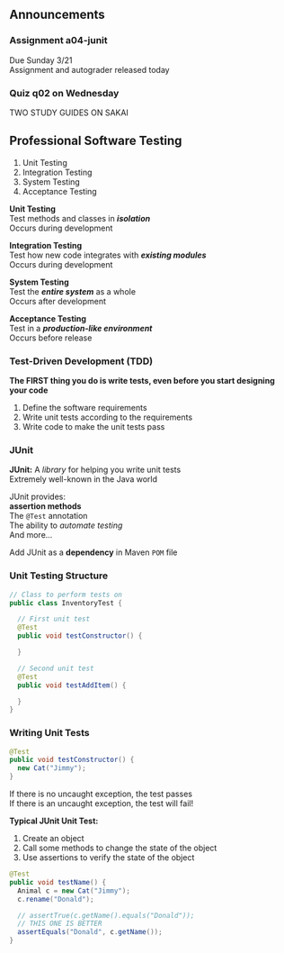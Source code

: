 ## Announcements
### Assignment a04-junit
Due Sunday 3/21  
Assignment and autograder released today  
### Quiz q02 on Wednesday
TWO STUDY GUIDES ON SAKAI

## Professional Software Testing
1. Unit Testing  
2. Integration Testing  
3. System Testing  
4. Acceptance Testing  

**Unit Testing**  
Test methods and classes in ***isolation***  
Occurs during development  

**Integration Testing**  
Test how new code integrates with ***existing modules***  
Occurs during development

**System Testing**  
Test the ***entire system*** as a whole  
Occurs after development  

**Acceptance Testing**  
Test in a ***production-like environment***  
Occurs before release  

### Test-Driven Development (TDD)
**The FIRST thing you do is write tests, even before you
start designing your code**  
1. Define the software requirements  
2. Write unit tests according to the requirements  
3. Write code to make the unit tests pass  
### JUnit
**JUnit:** A *library* for helping you write unit tests  
Extremely well-known in the Java world  

JUnit provides:  
**assertion methods**  
The `@Test` annotation  
The ability to *automate testing*  
And more...  

Add JUnit as a **dependency** in Maven `POM` file  

### Unit Testing Structure
```Java
// Class to perform tests on
public class InventoryTest {

  // First unit test
  @Test
  public void testConstructor() {

  }

  // Second unit test
  @Test
  public void testAddItem() {

  }
}
```  

### Writing Unit Tests
```Java
@Test
public void testConstructor() {
  new Cat("Jimmy");
}
```  
If there is no uncaught exception, the test passes  
If there is an uncaught exception, the test will fail!  

**Typical JUnit Unit Test:**  
1. Create an object  
2. Call some methods to change the state of the object  
3. Use assertions to verify the state of the object  

```Java
@Test
public void testName() {
  Animal c = new Cat("Jimmy");
  c.rename("Donald");

  // assertTrue(c.getName().equals("Donald"));
  // THIS ONE IS BETTER 
  assertEquals("Donald", c.getName());
}
```


